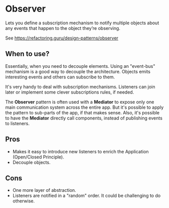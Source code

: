 # Observer

Lets you define a subscription mechanism to notify multiple objects about any events that happen to the object they’re observing.

See https://refactoring.guru/design-patterns/observer

## When to use?

Essentially, when you need to decouple elements. Using an "event-bus" mechanism is a good way to decouple the architecture. Objects emits interesting events and others can subscribe to them.

It's very handy to deal with subscription mechanisms. Listeners can join later or implement some clever subscriptions rules, if needed.

The **Observer** pattern is often used with a **Mediator** to expose only one main communication system across the entire app. But it's possible to apply the pattern to sub-parts of the app, if that makes sense. Also, it's possible to have the **Mediator** directly call components, instead of publishing events to listeners.

## Pros

- Makes it easy to introduce new listeners to enrich the Application (Open/Closed Principle).
- Decouple objects.

## Cons

- One more layer of abstraction.
- Listeners are notified in a "random" order. It could be challenging to do otherwise.
